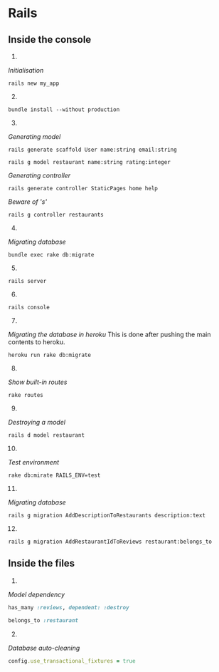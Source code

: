 # Rails

## Inside the console

1.
_Initialisation_
```
rails new my_app
```

2.
```
bundle install --without production
```

3.
_Generating model_
```
rails generate scaffold User name:string email:string
```

```
rails g model restaurant name:string rating:integer
```

_Generating controller_
```
rails generate controller StaticPages home help
```

_Beware of 's'_
```
rails g controller restaurants
```

4.
_Migrating database_
```
bundle exec rake db:migrate
```

5.
```
rails server
```

6.
```
rails console
```

7.
_Migrating the database in heroku_ This is done after pushing the main contents to heroku.
```
heroku run rake db:migrate
```

8.
_Show built-in routes_
```
rake routes
```

9.
_Destroying a model_
```
rails d model restaurant
```

10.
_Test environment_
```
rake db:mirate RAILS_ENV=test
```

11.
_Migrating database_
```
rails g migration AddDescriptionToRestaurants description:text
```

12.
```
rails g migration AddRestaurantIdToReviews restaurant:belongs_to
```

## Inside the files

1.
_Model dependency_
```ruby
has_many :reviews, dependent: :destroy
```

```ruby
belongs_to :restaurant
```

2.
_Database auto-cleaning_
```ruby
config.use_transactional_fixtures = true
```